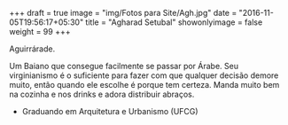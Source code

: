 +++
draft = true
image = "img/Fotos para Site/Agh.jpg"
date = "2016-11-05T19:56:17+05:30"
title = "Agharad Setubal"
showonlyimage = false
weight = 99
+++

Aguirrárade.
<!--more-->

Um Baiano que consegue facilmente se passar por Árabe. Seu virginianismo é o suficiente para fazer com que qualquer decisão demore muito, então quando ele escolhe é porque tem certeza. Manda muito bem na cozinha e nos drinks e adora distribuir abraços.

* Graduando em Arquitetura e Urbanismo (UFCG)

